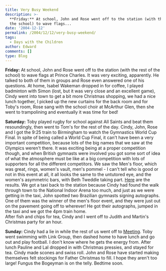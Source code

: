 ```yaml
---
title: Very Busy Weekend
description: >-
  **Friday:** At school, John and Rose went off to the station (with the rest of
  the school) to wave flags...
date: '2004-12-12'
permalink: /2004/12/12/very-busy-weekend/
tags:
  - Days with the Children
author: Edward
comments: []
type: Blog
---
```


**Friday:** At school, John and Rose went off to the station (with the
rest of the school) to wave flags at Prince Charles. It was very
exciting, apparently. He talked to both of them in groups and Rose even
answered one of his questions. At home, Isabel Wakeman dropped in for
coffee, I played badminton with Simon (lost, but it was very close and
an excellent game), Cindy went into town to get a bit more Christmas
shopping, we had a nice lunch together, I picked up the new curtains for
the back room and for Toby\'s room, Rose sang with the school choir at
McArthur Glen, then she went to trampolining and eventually it was time
for bed!

**Saturday:** Toby played rugby for school against All Saints and beat
them resoundingly, then went to Tom\'s for the rest of the day. Cindy,
John, Rose and I got the 9:25 train to Birmingham to watch the
Gymnastics World Cup Final. In spite of being called a World Cup Final,
it can\'t have been a very important competition, because lots of the
big names that we saw at the Olympics weren\'t there. It was exciting
being at a proper competition though, and when British gymnasts were
involved you got some sort of idea of what the atmosphere must be like
at a big competition with lots of supporters for all the different
competitors. We saw the Men\'s floor, which was great, rings, women\'s
vault, men\'s pommel - I can\'t tell who is good or not in this event at
all, it all looks the same to the untutored eye, and the women\'s
asymmetric bars, with Beth Tweddle taking part. [Here][1] are the
results. We got a taxi back to the station because Cindy had found the
walk through town to the National Indoor Arena too much, and just as we
were getting in the taxi, John spotted two Brazilian gymnasts signing
autographs. One of them was the winner of the men\'s floor event, and
they were just out on the pavement going off to wherever! He got their
autographs, jumped in the taxi and we got the 4pm train home.  
 After fish and chips for tea, Cindy and I went off to Judith and
Martin\'s Christmas party for an hour.

**Sunday:** Cindy had a lie in while the rest of us went off to
[Meeting][2]. Toby went swimming with Link Group, then dashed home to
have lunch and go out and play football. I don\'t know where he gets the
energy from. After lunch Pauline and Lal dropped in with Christmas
pressies, and stayed for tea. Cindy made scones and swiss roll. John and
Rose have started making themselves felt stockings for Father Christmas
to fill. I hope they aren\'t too large! Fungus the Bogeyman is on the
telly. Bedtime soon.



[1]: https://www.british-gymnastics.org/cms/publish/article_764.shtml
[2]: https://www.yorkquakers.org.uk
